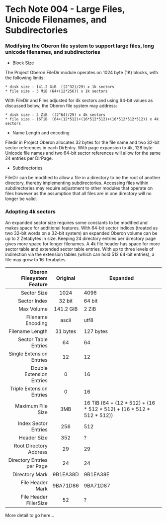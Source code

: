 # Tech Note 004 - Large Files, Unicode Filenames, and Subdirectories
### Modifying the Oberon file system to support large files, long unicode filenames, and subdirectories

* Block Size

The Project Oberon FileDir module operates on 1024 byte (1K) blocks, with the following limits:

    * disk size - 141.2 GiB  ((2^32)/29) x 1k sectors
    * file size - 3 MiB (64+(12*256)) x 1k sectors

With FileDir and Files adjusted for 4k sectors and using 64-bit values as discussed below, the Oberon file system may address:

    * disk size - 2 ZiB  ((2^64)/29) x 4k sectors
    * file size - 16TiB  (64+(12*512)+(16*512*512)+(16*512*512*512)) x 4k sectors

* Name Length and encoding

Filedir in Project Oberon allocates 32 bytes for the file name and two 32-bit sector references in each DirEntry. With page expansion to 4k, 128 byte Unicode file names and two 64-bit sector references will allow for the same 24 entries per DirPage.

* Subdirectories

FileDir can be modified to allow a file in a directory to be the root of another directory, thereby implementing subdirectories. Accessing files within subdirectories may require adjustment to other modules that operate on files however as the assumption that all files are in one directory will no longer be valid.

### Adopting 4k sectors

An expanded sector size requires some constants to be modified and makes space for additional features. With 64-bit sector indices (treated as two 32-bit words on a 32-bit system) an expanded Oberon volume can be up to 2 Zetabytes in size. Keeping 24 directory entries per directory page gives more space for longer filenames. A 4k file header has space for more sector table and extended sector table entries. With up to three levels of indirection via the extension tables (which can hold 512 64-bit entries), a file may grow to 16 Terabytes.


Oberon Filesystem Feature | Original | Expanded 
-------------------------:|:--------:|----------
Sector Size               |  1024    |   4096
Sector Index              |  32 bit  | 64 bit
Max Volume                | 141.2 GiB| 2 ZiB
Filename Encoding         |  ascii   |  utf8
Filename Length           | 31 bytes |  127 bytes
Sector Table Entries      | 64       | 64
Single Extension Entries  | 12       | 12
Double Extension Entries  | 0        | 16
Triple Extension Entries  | 0        | 16
Maximum File Size         | 3MB      | 16 TiB (64 + (12 * 512) + (16 * 512 * 512) + (16 * 512 * 512 * 512))
Index Sector Entries      | 256      | 512
Header Size               | 352      | ?
Root Directory Address    | 29       | 29
Directory Entries per Page| 24       | 24
Directory Mark            | 9B1EA38D |9B1EA38E
File Header Mark          | 9BA71D86 |9BA71D87
File Header FillerSize    | 52       |  ?

More detail to go here...
